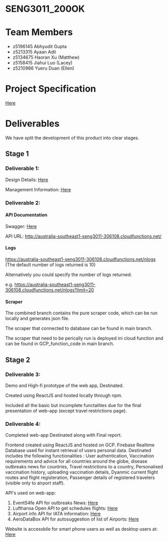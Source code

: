 # SENG3011_200OK

# Team Members
- z5196145  Abhyudit Gupta
- z5213315	Ayaan Adil
- z5134675  Haoran Xu (Matthew)
- z5158415  Jiahui Luo (Lacey)
- z5210986  Yueru Duan (Ellen)

# Project Specification
[Here](https://webcms3.cse.unsw.edu.au/static/uploads/course/SENG3011/21T1/b401ddfe08b2a091388d9df9fe7bd591961cf8aa65a9c36ef5b04e2bbeda1d30/AnalyticsPlatformEpidemics_v_9_1.pdf)

# Deliverables

We have split the development of this product into clear stages. 

## Stage 1
### Deliverable 1:

Design Details: [Here](https://github.com/17Ayaan28/SENG3011_200OK/blob/184854723fe31650f0dcca3cc678483e7f1e4797/Reports/Design%20Details.pdf)

Management Information: [Here](https://github.com/17Ayaan28/SENG3011_200OK/blob/184854723fe31650f0dcca3cc678483e7f1e4797/Reports/Managment%20Information.pdf)

### Deliverable 2:

#### API Documentation

Swagger: [Here](https://app.swaggerhub.com/apis-docs/z5158415/API-200OK/1.0.0-oas3#/)

API URL: http://australia-southeast1-seng3011-306108.cloudfunctions.net/

#### Logs

https://australia-southeast1-seng3011-306108.cloudfunctions.net/nlogs (The default number of logs returned is 10)

Alternatively you could specify the number of logs returned: 
 
e.g. https://australia-southeast1-seng3011-306108.cloudfunctions.net/nlogs?limit=20

#### Scraper
The combined branch contains the pure scraper code, which can be run locally and generates json file.

The scraper that connected to database can be found in main branch.

The scraper that need to be perically run is deployed ini cloud function and can be found in GCP_function_code in main branch.


## Stage 2
### Deliverable 3:
Demo and High-fi prototype of the web app, Destinated.

Created using ReactJS and hosted locally through npm.

Included all the basic but incomplete functalities due for the final presentation of web-app (except travel restrictions page).

### Deliverable 4:
Completed web-app Destinated along with Final report.

Frontend created using ReactJS and hosted on GCP. Firebase Realtime Database used for instant retrieval of users personal data.
Destinated includes the following functionalities : User authentication, Vaccination requirements and advice for all countries around the globe, disease outbreaks news for countries, Travel restrictions to a country, Personalised vaccination history, uploading vaccination details, Dyanmic current flight routes and flight registeration, Passenger details of registered travelers (visible only to airport staff).

API's used on web-app:
  1. EventS4fe API for outbreaks News: [Here](https://events4fe.herokuapp.com/swagger/)
  2. Lufthansa Open API to get schedules flights: [Here](https://developer.lufthansa.com/docs)
  3. Airport info API for IATA information: [Here](https://rapidapi.com/Active-api/api/airport-info) 
  4. AeroDataBox API for autosuggestion of list of Airports: [Here](https://www.aerodatabox.com/) 

Website is accessbile for smart phone users as well as desktop users at: [Here](https://seng3011-306108.web.app/home)


